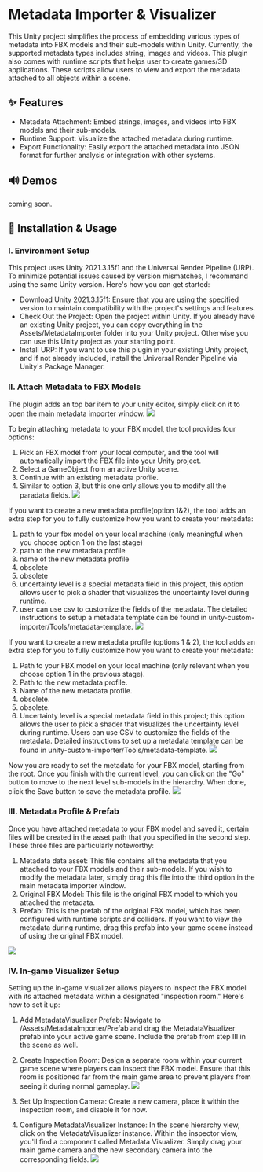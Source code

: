 # Metadata Importer & Visualizer 

This Unity project simplifies the process of embedding various types of metadata into FBX models and their sub-models within Unity. Currently, the supported metadata types includes string, images and videos. 
This plugin also comes with runtime scripts that helps user to create games/3D applications. These scripts allow users to view and export the metadata attached to all objects within a scene.

## ✨ Features
* Metadata Attachment: Embed strings, images, and videos into FBX models and their sub-models.
* Runtime Support: Visualize the attached metadata during runtime.
* Export Functionality: Easily export the attached metadata into JSON format for further analysis or integration with other systems.

## 🔊 Demos

coming soon.

## 🤖 Installation & Usage

### I. Environment Setup
This project uses Unity 2021.3.15f1 and the Universal Render Pipeline (URP). To minimize potential issues caused by version mismatches, I recommand using the same Unity version. Here's how you can get started:

* Download Unity 2021.3.15f1: Ensure that you are using the specified version to maintain compatibility with the project's settings and features.
* Check Out the Project: Open the project within Unity. If you already have an existing Unity project, you can copy everything in the Assets/MetadataImporter folder into your Unity project. Otherwise you can use this Unity project as your starting point.
* Install URP: If you want to use this plugin in your existing Unity project, and if not already included, install the Universal Render Pipeline via Unity's Package Manager.

### II. Attach Metadata to FBX Models
The plugin adds an top bar item to your unity editor, simply click on it to open the main metadata importer window.
![](ScreenShoots/usage_step_1.png)

To begin attaching metadata to your FBX model, the tool provides four options:

1. Pick an FBX model from your local computer, and the tool will automatically import the FBX file into your Unity project.
2. Select a GameObject from an active Unity scene.
3. Continue with an existing metadata profile.
4. Similar to option 3, but this one only allows you to modify all the paradata fields.
![](ScreenShoots/usage_step_2.png)

If you want to create a new metadata profile(option 1&2), the tool adds an extra step for you to fully customize how you want to create your metadata:
1. path to your fbx model on your local machine (only meaningful when you choose option 1 on the last stage)
2. path to the new metadata profile
3. name of the new metadata profile
4. obsolete
5. obsolete
6. uncertainty level is a special metadata field in this project, this option allows user to pick a shader that visualizes the uncertainty level during runtime.
7. user can use csv to customize the fields of the metadata. The detailed instructions to setup a metadata template can be found in unity-custom-importer/Tools/metadata-template.
![](ScreenShoots/usage_step_3.png)

If you want to create a new metadata profile (options 1 & 2), the tool adds an extra step for you to fully customize how you want to create your metadata:

1. Path to your FBX model on your local machine (only relevant when you choose option 1 in the previous stage).
2. Path to the new metadata profile.
3. Name of the new metadata profile.
4. obsolete.
5. obsolete.
6. Uncertainty level is a special metadata field in this project; this option allows the user to pick a shader that visualizes the uncertainty level during runtime.
Users can use CSV to customize the fields of the metadata. Detailed instructions to set up a metadata template can be found in unity-custom-importer/Tools/metadata-template.
![](ScreenShoots/usage_step_3.png)

Now you are ready to set the metadata for your FBX model, starting from the root. Once you finish with the current level, you can click on the "Go" button to move to the next level sub-models in the hierarchy. When done, click the Save button to save the metadata profile.
![](ScreenShoots/usage_step_4.png)



### III. Metadata Profile & Prefab
Once you have attached metadata to your FBX model and saved it, certain files will be created in the asset path that you specified in the second step. These three files are particularly noteworthy:

1. Metadata data asset: This file contains all the metadata that you attached to your FBX models and their sub-models. If you wish to modify the metadata later, simply drag this file into the third option in the main metadata importer window.
2. Original FBX Model: This file is the original FBX model to which you attached the metadata.
3. Prefab: This is the prefab of the original FBX model, which has been configured with runtime scripts and colliders. If you want to view the metadata during runtime, drag this prefab into your game scene instead of using the original FBX model.


![](ScreenShoots/usage_step_5.png)

### IV. In-game Visualizer Setup
Setting up the in-game visualizer allows players to inspect the FBX model with its attached metadata within a designated "inspection room." Here's how to set it up:

1. Add MetadataVisualizer Prefab: Navigate to /Assets/MetadataImporter/Prefab and drag the MetadataVisualizer prefab into your active game scene. Include the prefab from step III in the scene as well.

2. Create Inspection Room: Design a separate room within your current game scene where players can inspect the FBX model. Ensure that this room is positioned far from the main game area to prevent players from seeing it during normal gameplay.
![](ScreenShoots/usage_step_6.png)

3. Set Up Inspection Camera: Create a new camera, place it within the inspection room, and disable it for now.


4. Configure MetadataVisualizer Instance: In the scene hierarchy view, click on the MetadataVisualizer instance. Within the inspector view, you'll find a component called Metadata Visualizer. Simply drag your main game camera and the new secondary camera into the corresponding fields.
![](ScreenShoots/usage_step_7.png)
